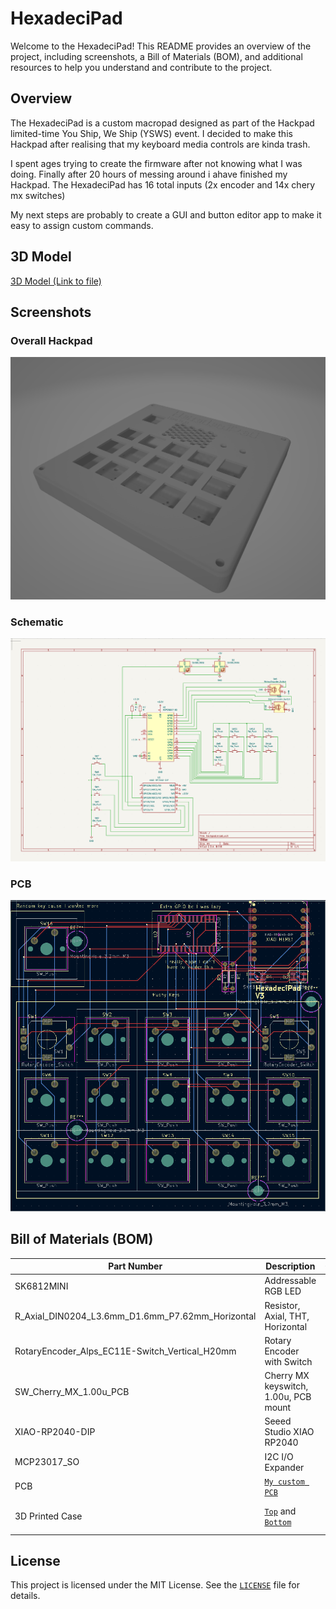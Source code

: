 # HexadeciPad

Welcome to the HexadeciPad! This README provides an overview of the project, including screenshots, a Bill of Materials (BOM), and additional resources to help you understand and contribute to the project.

## Overview

The HexadeciPad is a custom macropad designed as part of the Hackpad limited-time You Ship, We Ship (YSWS) event. I decided to make this Hackpad after realising that my keyboard media controls are kinda trash.

I spent ages trying to create the firmware after not knowing what I was doing. Finally after 20 hours of messing around i ahave finished my Hackpad. The HexadeciPad has 16 total inputs (2x encoder and 14x chery mx switches)

My next steps are probably to create a GUI and button editor app to make it easy to assign custom commands.

## 3D Model
[3D Model (Link to file)](./cad/STLs/Hackpad%20-%20Full-with%20PCB.stl)

## Screenshots

### Overall Hackpad
![Overall Hackpad](images/overall_hackpad.png)

### Schematic
![Schematic](images/schematic.png)

### PCB
![PCB](images/pcb.png)


## Bill of Materials (BOM)

| Part Number                | Description                                      | Quantity |
|----------------------------|--------------------------------------------------|----------|
| SK6812MINI                 | Addressable RGB LED                              | 2        |
| R_Axial_DIN0204_L3.6mm_D1.6mm_P7.62mm_Horizontal | Resistor, Axial, THT, Horizontal | 2        |
| RotaryEncoder_Alps_EC11E-Switch_Vertical_H20mm | Rotary Encoder with Switch | 2        |
| SW_Cherry_MX_1.00u_PCB     | Cherry MX keyswitch, 1.00u, PCB mount             | 14       |
| XIAO-RP2040-DIP            | Seeed Studio XIAO RP2040                         | 1        |
| MCP23017_SO                | I2C I/O Expander                                 | 1        |
| PCB                        | [`My custom PCB`](./production/gerbers.zip)      | 3?       |
| 3D Printed Case            | [`Top`](./production/Hackpad%20-%20Top%20Plate.stl) and [`Bottom`](./production/Hackpad%20-%20Case%20Base.stl)  | 1x Top 1x Bottom |

## License

This project is licensed under the MIT License. See the [`LICENSE`](LICENSE ) file for details.